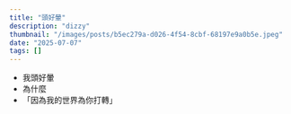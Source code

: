 ```yaml
---
title: "頭好暈"
description: "dizzy"
thumbnail: "/images/posts/b5ec279a-d026-4f54-8cbf-68197e9a0b5e.jpeg"
date: "2025-07-07"
tags: []
---
```

- 我頭好暈
- 為什麼
- 「因為我的世界為你打轉」

